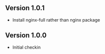 ## Version 1.0.1

* Install nginx-full rather than nginx package

## Version 1.0.0

* Initial checkin

